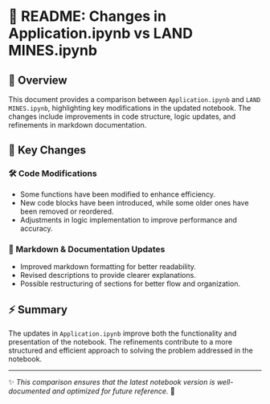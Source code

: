 # 📌 README: Changes in Application.ipynb vs LAND MINES.ipynb

## 📖 Overview
This document provides a comparison between `Application.ipynb` and `LAND MINES.ipynb`, highlighting key modifications in the updated notebook. The changes include improvements in code structure, logic updates, and refinements in markdown documentation.

## 🔄 Key Changes
### 🛠 Code Modifications
- Some functions have been modified to enhance efficiency.
- New code blocks have been introduced, while some older ones have been removed or reordered.
- Adjustments in logic implementation to improve performance and accuracy.

### 📝 Markdown & Documentation Updates
- Improved markdown formatting for better readability.
- Revised descriptions to provide clearer explanations.
- Possible restructuring of sections for better flow and organization.

## ⚡ Summary
The updates in `Application.ipynb` improve both the functionality and presentation of the notebook. The refinements contribute to a more structured and efficient approach to solving the problem addressed in the notebook.

---
✨ *This comparison ensures that the latest notebook version is well-documented and optimized for future reference.* 🚀

